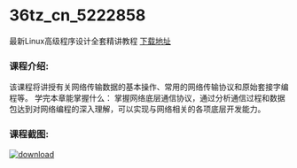 # 36tz_cn_5222858
最新Linux高级程序设计全套精讲教程
[下载地址](http://www.36tz.cn/article/5222858 "下载地址")
### 课程介绍:
该课程将讲授有关网络传输数据的基本操作、常用的网络传输协议和原始套接字编程等。
学完本章能掌握什么：
掌握网络底层通信协议，通过分析通信过程和数据包达到对网络编程的深入理解，可以实现与网络相关的各项底层开发能力。

### 课程截图:
[![download](http://36tz.cn/muke_img/2022_02_2-60.png "下载地址")](http://www.36tz.cn "下载地址")
